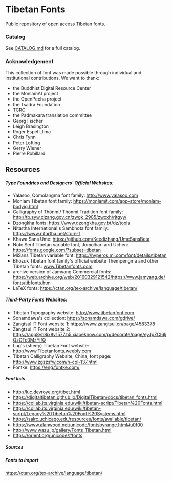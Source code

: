 # Tibetan Fonts

Public repository of open access Tibetan fonts.

### Catalog

See [CATALOG.md](CATALOG.md) for a full catalog.

### Acknowledgement

This collection of font was made possible through individual and institutional contributions. We want to thank:
- the Buddhist Digital Resource Center
- the MonlamAI project
- the OpenPecha project
- the Tsadra Foundation
- TCRC
- the Padmakara translation committee
- Georg Fischer
- Leigh Brasington
- Roger Espel Llima
- Chris Fynn
- Peter Lofting
- Gerry Wiener
- Pierre Robillard

## Resources

##### Type Foundries and Designers' Official Websites: 

- Yalasoo, Qomolangma font family: http://www.yalasoo.com
- Monlam Tibetan font family: https://monlamit.com/app-store/monlam-bodyig.html
- Calligraphy of Thönmi/ Thönmi Tradition font family: http://tb.zyw.xizang.gov.cn/zwgk_2905/zwxxh/rjtgyy/
- Dzongkha fonts: https://www.dzongkha.gov.bt/dz/tools
- Nitartha International's Sambhota font family: https://www.nitartha.net/store-1
- Khawa Sans Ume: https://github.com/Keedizhang/UmeSansBeta
- Noto Serif Tibetan variable font, Jomolhari and Uchen: https://fonts.google.com/?subset=tibetan
- MiSans Tibetan variable font: https://hyperos.mi.com/font/details/tibetan
- Bhozuk Tibetan font family's official website Thempengma and other Tibetan fonts: www.Tibetanfonts.com
- archive version of Jamyang Commercial fonts: https://web.archive.org/web/20160329121542/https://www.jamyang.de/fonts/tibfonts.htm
- LaTeX fonts: https://ctan.org/tex-archive/language/tibetan/

##### Third-Party Fonts Websites: 

- Tibetan Typography website: http://www.tibetanfont.com
- Sonamdawa's collection: https://sonamdawa.com/gdrive/
- Zangtsul IT Font website 1: https://www.zangtsul.cn/page/4583378
- Zangtsul IT Font website 2: https://app8yh8ix8v1577.h5.xiaoeknow.com/p/decorate/page/eyJpZCI6IjQzOTc0MzYifQ
- Lug's (sheep) Tibetan Font website: http://www.Tibetanfonts.weebly.com
- Tibetan Calligraphy Website, China, font page: http://www.zgzzsfw.com/h-col-137.html 
- Fontke: https://eng.fontke.com/

##### Font lists

- http://luc.devroye.org/tibet.html
- https://digitaltibetan.github.io/DigitalTibetan/docs/tibetan_fonts.html
- https://collab.its.virginia.edu/wiki/tibetan-script/Tibetan%20Fonts.html
- https://collab.its.virginia.edu/wiki/tibetan-script/Legacy%20Tibetan%20Font%20Systems.html
- https://salrc.uchicago.edu/resources/fonts/available/tibetan/
- https://www.alanwood.net/unicode/fontsbyrange.html#u0f00
- http://www.wazu.jp/gallery/Fonts_Tibetan.html
- https://orient.org/unicode/#fonts

##### Sources



##### Fonts to import

https://ctan.org/tex-archive/language/tibetan/